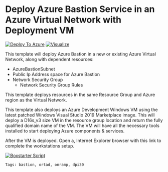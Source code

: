 # Deploy Azure Bastion Service in an Azure Virtual Network with Deployment VM


[![Deploy To Azure](../../../../../md/articles/media/deploytoazure.svg?sanitize=true)](https://portal.azure.com/#create/Microsoft.Template/uri/https%3A%2F%2Fraw.githubusercontent.com%2FQuisitive%2Fortad%2Fmain%2Fcode%2Finfrastructure%2Farm%2Fworkstation%2Fbastion%2Fazuredeploy.json)
[![Visualize](../../../../../md/articles/media/visualizebutton.svg?sanitize=true)](http://armviz.io/#/?load=https%3A%2F%2Fraw.githubusercontent.com%2FQuisitive%2Fortad%2Fmain%2Fcode%2Finfrastructure%2Farm%2Fworkstation%2Fbastion%2Fazuredeploy.json)

This template will deploy Azure Bastion in a new or existing Azure Virtual Network, along with dependent resources:

- AzureBastionSubnet
- Public Ip Address space for Azure Bastion
- Network Security Group
  - Network Security Group Rules

This template deploys resources in the same Resource Group and Azure region as the Virtual Network.

This template also deploys an Azure Development Windows VM using the latest patched Windows Visual Studio 2019 Marketplace image. This will deploy a D16s_v3 size VM in the resource group location and return the fully qualified domain name of the VM. The VM will have all the necessary tools installed to start deploying Azure components & services.

After the VM is deployed. Open a, Internet Explorer browser with this link to complete the workstations setup.

[![Boxstarter Script](../../../../../md/articles/media/BoxStarterScript.svg)](http://boxstarter.org/package/nr/url?https://raw.githubusercontent.com/Quisitive/ortad/main/code/infrastructure/arm/workstation/boxstarter-workstation.ps1)

```
Tags: bastion, ortad, onramp, dpi30
```
